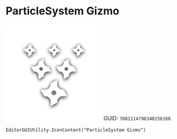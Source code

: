# ParticleSystem Gizmo
![](/img/ParticleSystem%20Gizmo.png)
GUID: `7081114796348156166`
```
EditorGUIUtility.IconContent("ParticleSystem Gizmo")
```
